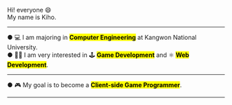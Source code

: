 Hi! everyone 😄<br>
My name is Kiho.
***
● 💻 I am majoring in <mark>**Computer Engineering**</mark> at Kangwon National University.<br>
● 🧑‍💻 I am very interested in 🕹️ <mark>**Game Development**</mark> and ⚛️ <mark>**Web Development**</mark>.<br>
***
● 🎮 My goal is to become a <mark>**Client-side Game Programmer**</mark>.<br>
***

